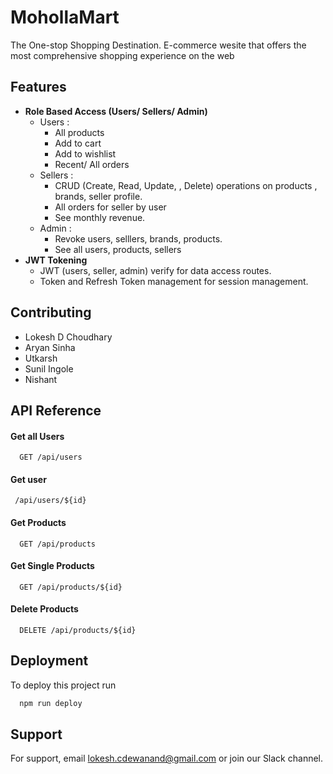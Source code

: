 
# MohollaMart

The One-stop Shopping Destination. E-commerce wesite that offers the most comprehensive shopping experience on the web
## Features
- **Role Based Access (Users/ Sellers/ Admin)**
    - Users :
        - All products 
        - Add to cart 
        - Add to wishlist 
        - Recent/ All orders
    - Sellers :
        - CRUD (Create, Read, Update, , Delete) operations on products , brands, seller profile.
        - All orders for seller by user
        - See monthly revenue.
    - Admin :
        - Revoke users, selllers, brands, products.
        - See all users, products, sellers
- **JWT Tokening**
    - JWT (users, seller, admin) verify for data access routes.
    - Token and Refresh Token management for session management.




## Contributing
- Lokesh D Choudhary
- Aryan Sinha 
- Utkarsh 
- Sunil Ingole
- Nishant






## API Reference

#### Get all Users
```http
  GET /api/users
```
#### Get user
```http
 /api/users/${id}
```

#### Get Products
```http
  GET /api/products
```
#### Get Single Products 
```http
  GET /api/products/${id}
```
#### Delete Products
```http
  DELETE /api/products/${id}
```



## Deployment

To deploy this project run

```bash
  npm run deploy
```


## Support

For support, email lokesh.cdewanand@gmail.com or join our Slack channel.

